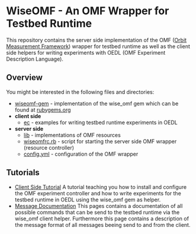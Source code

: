 # WiseOMF - An OMF Wrapper for Testbed Runtime

This repository contains the server side implementation of the OMF ([Orbit Measurement Framework](http://mytestbed.net/projects/omf/wiki/OMF_Main_Page)) wrapper for testbed runtime
as well as the client side helpers for writing experiments with OEDL (OMF Experiment Description Language).


## Overview

You might be interested in the following files and directories:

* [wiseomf-gem](../master/wiseomf-gem) - implementation of the wise_omf gem which can be found at [rubygems.org](https://rubygems.org/gems/wise_omf)
* **client side**
  * [ec](../master/ec) - examples for writing testbed runtime experiments in OEDL
* **server side**
  * [lib](../master/lib) - implementations of OMF resources
  * [wiseomfrc.rb](../master/wiseomfrc.rb) - script for starting the server side OMF wrapper (resource controller)
  * [config.yml](../master/config.yml) - configuration of the OMF wrapper


## Tutorials

* [Client Side Tutorial](wiki/Client-Side-Tutorial)
   A tutorial teaching you how to install and configure the OMF experiment controller and how to write experiments for the testbed runtime in OEDL using the wise_omf gem as helper.
* [Message Documentation](wiki/Message-Documentation)
   This pages contains a documentation of all possible commands that can be send to the testbed runtime via the wise_omf client helper. Furthermore this page contains a description of the message format of all messages beeing send to and from the client.